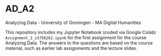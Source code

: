 # AD_A2
Analyzing Data - University of Groningen - MA Digital Humanities

This repository includes my Jupyter Notebook (coded via Google Colab) `Assignment_2_s3756262.ipynb` for the first assignment for the course Analyzing Data. The answers to the questions are based on the course material, such as earlier lab assignments and the lecture slides.
